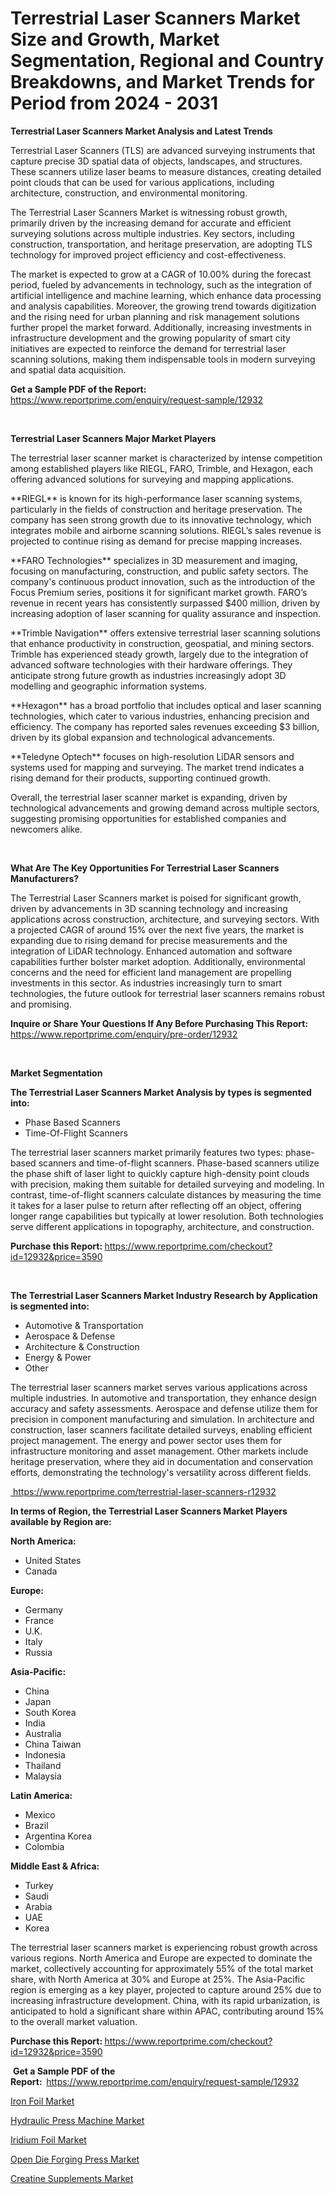 <p><h1>Terrestrial Laser Scanners Market Size and Growth, Market Segmentation, Regional and Country Breakdowns, and Market Trends for Period from 2024 -  2031</h1></p><p><strong>Terrestrial Laser Scanners Market Analysis and Latest Trends</strong></p>
<p><p>Terrestrial Laser Scanners (TLS) are advanced surveying instruments that capture precise 3D spatial data of objects, landscapes, and structures. These scanners utilize laser beams to measure distances, creating detailed point clouds that can be used for various applications, including architecture, construction, and environmental monitoring.</p><p>The Terrestrial Laser Scanners Market is witnessing robust growth, primarily driven by the increasing demand for accurate and efficient surveying solutions across multiple industries. Key sectors, including construction, transportation, and heritage preservation, are adopting TLS technology for improved project efficiency and cost-effectiveness. </p><p>The market is expected to grow at a CAGR of 10.00% during the forecast period, fueled by advancements in technology, such as the integration of artificial intelligence and machine learning, which enhance data processing and analysis capabilities. Moreover, the growing trend towards digitization and the rising need for urban planning and risk management solutions further propel the market forward. Additionally, increasing investments in infrastructure development and the growing popularity of smart city initiatives are expected to reinforce the demand for terrestrial laser scanning solutions, making them indispensable tools in modern surveying and spatial data acquisition.</p></p>
<p><strong>Get a Sample PDF of the Report:&nbsp;</strong> <a href="https://www.reportprime.com/enquiry/request-sample/12932">https://www.reportprime.com/enquiry/request-sample/12932</a></p>
<p>&nbsp;</p>
<p><strong>Terrestrial Laser Scanners Major Market Players</strong></p>
<p><p>The terrestrial laser scanner market is characterized by intense competition among established players like RIEGL, FARO, Trimble, and Hexagon, each offering advanced solutions for surveying and mapping applications.</p><p>**RIEGL** is known for its high-performance laser scanning systems, particularly in the fields of construction and heritage preservation. The company has seen strong growth due to its innovative technology, which integrates mobile and airborne scanning solutions. RIEGL’s sales revenue is projected to continue rising as demand for precise mapping increases.</p><p>**FARO Technologies** specializes in 3D measurement and imaging, focusing on manufacturing, construction, and public safety sectors. The company's continuous product innovation, such as the introduction of the Focus Premium series, positions it for significant market growth. FARO’s revenue in recent years has consistently surpassed $400 million, driven by increasing adoption of laser scanning for quality assurance and inspection.</p><p>**Trimble Navigation** offers extensive terrestrial laser scanning solutions that enhance productivity in construction, geospatial, and mining sectors. Trimble has experienced steady growth, largely due to the integration of advanced software technologies with their hardware offerings. They anticipate strong future growth as industries increasingly adopt 3D modelling and geographic information systems.</p><p>**Hexagon** has a broad portfolio that includes optical and laser scanning technologies, which cater to various industries, enhancing precision and efficiency. The company has reported sales revenues exceeding $3 billion, driven by its global expansion and technological advancements.</p><p>**Teledyne Optech** focuses on high-resolution LiDAR sensors and systems used for mapping and surveying. The market trend indicates a rising demand for their products, supporting continued growth.</p><p>Overall, the terrestrial laser scanner market is expanding, driven by technological advancements and growing demand across multiple sectors, suggesting promising opportunities for established companies and newcomers alike.</p></p>
<p>&nbsp;</p>
<p><strong>What Are The Key Opportunities For Terrestrial Laser Scanners Manufacturers?</strong></p>
<p><p>The Terrestrial Laser Scanners market is poised for significant growth, driven by advancements in 3D scanning technology and increasing applications across construction, architecture, and surveying sectors. With a projected CAGR of around 15% over the next five years, the market is expanding due to rising demand for precise measurements and the integration of LiDAR technology. Enhanced automation and software capabilities further bolster market adoption. Additionally, environmental concerns and the need for efficient land management are propelling investments in this sector. As industries increasingly turn to smart technologies, the future outlook for terrestrial laser scanners remains robust and promising.</p></p>
<p><strong>Inquire or Share Your Questions If Any Before Purchasing This Report:</strong> <a href="https://www.reportprime.com/enquiry/pre-order/12932">https://www.reportprime.com/enquiry/pre-order/12932</a></p>
<p>&nbsp;</p>
<p><strong>Market Segmentation</strong></p>
<p><strong>The Terrestrial Laser Scanners Market Analysis by types is segmented into:</strong></p>
<p><ul><li>Phase Based Scanners</li><li>Time-Of-Flight Scanners</li></ul></p>
<p><p>The terrestrial laser scanners market primarily features two types: phase-based scanners and time-of-flight scanners. Phase-based scanners utilize the phase shift of laser light to quickly capture high-density point clouds with precision, making them suitable for detailed surveying and modeling. In contrast, time-of-flight scanners calculate distances by measuring the time it takes for a laser pulse to return after reflecting off an object, offering longer range capabilities but typically at lower resolution. Both technologies serve different applications in topography, architecture, and construction.</p></p>
<p><strong>Purchase this Report:&nbsp;</strong><a href="https://www.reportprime.com/checkout?id=12932&price=3590">https://www.reportprime.com/checkout?id=12932&price=3590</a></p>
<p>&nbsp;</p>
<p><strong>The Terrestrial Laser Scanners Market Industry Research by Application is segmented into:</strong></p>
<p><ul><li>Automotive & Transportation</li><li>Aerospace & Defense</li><li>Architecture & Construction</li><li>Energy & Power</li><li>Other</li></ul></p>
<p><p>The terrestrial laser scanners market serves various applications across multiple industries. In automotive and transportation, they enhance design accuracy and safety assessments. Aerospace and defense utilize them for precision in component manufacturing and simulation. In architecture and construction, laser scanners facilitate detailed surveys, enabling efficient project management. The energy and power sector uses them for infrastructure monitoring and asset management. Other markets include heritage preservation, where they aid in documentation and conservation efforts, demonstrating the technology's versatility across different fields.</p></p>
<p><a href="https://www.reportprime.com/terrestrial-laser-scanners-r12932">&nbsp;https://www.reportprime.com/terrestrial-laser-scanners-r12932</a></p>
<p><strong>In terms of Region, the Terrestrial Laser Scanners Market Players available by Region are:</strong></p>
<p>
    <p> <strong> North America: </strong>
        <ul>
            <li>United States</li>
            <li>Canada</li>
        </ul>
        </p> 
    <p> <strong> Europe: </strong>
        <ul>
            <li>Germany</li>
            <li>France</li>
            <li>U.K.</li>
            <li>Italy</li>
            <li>Russia</li>
        </ul>
        </p> 
    <p> <strong> Asia-Pacific: </strong>
        <ul>
            <li>China</li>
            <li>Japan</li>
            <li>South Korea</li>
            <li>India</li>
            <li>Australia</li>
            <li>China Taiwan</li>
            <li>Indonesia</li>
            <li>Thailand</li>
            <li>Malaysia</li>
        </ul>
        </p> 
    <p> <strong> Latin America: </strong>
        <ul>
            <li>Mexico</li>
            <li>Brazil</li>
            <li>Argentina Korea</li>
            <li>Colombia</li>
        </ul>
        </p> 
    <p> <strong> Middle East & Africa: </strong>
        <ul>
            <li>Turkey</li>
            <li>Saudi</li>
            <li>Arabia</li>
            <li>UAE</li>
            <li>Korea</li>
        </ul>
    </p>
    </p>
<p><p>The terrestrial laser scanners market is experiencing robust growth across various regions. North America and Europe are expected to dominate the market, collectively accounting for approximately 55% of the total market share, with North America at 30% and Europe at 25%. The Asia-Pacific region is emerging as a key player, projected to capture around 25% due to increasing infrastructure development. China, with its rapid urbanization, is anticipated to hold a significant share within APAC, contributing around 15% to the overall market valuation.</p></p>
<p><strong>Purchase this Report: </strong><a href="https://www.reportprime.com/checkout?id=12932&price=3590">https://www.reportprime.com/checkout?id=12932&price=3590</a></p>
<p>&nbsp;<strong>Get a Sample PDF of the Report:&nbsp;&nbsp;</strong><a href="https://www.reportprime.com/enquiry/request-sample/12932">https://www.reportprime.com/enquiry/request-sample/12932</a></p>
<p><strong></strong></p>
<p><p><a href="https://medium.com/@borisfisher1942/iron-foil-market-report-by-product-type-purity-99-purity-99-9-purity-a868a22f90c7">Iron Foil Market</a></p><p><a href="https://issuu.com/reportprime-2/docs/hydraulic-press-machine-market-size_73f8d92b643e8f">Hydraulic Press Machine Market</a></p><p><a href="https://medium.com/@borisfisher1942/strategic-roadmap-global-iridium-foil-market-insights-and-opportunities-2024-2031-3f884dd8fb45">Iridium Foil Market</a></p><p><a href="https://issuu.com/reportprime-2/docs/open-die-forging-press-market-size-_47569e94087039">Open Die Forging Press Market</a></p><p><a href="https://www.linkedin.com/pulse/global-creatine-supplements-market-sector-types-applications-919ve?trackingId=v9K005bASA6nNMt9z8iAlw%3D%3D">Creatine Supplements Market</a></p></p>